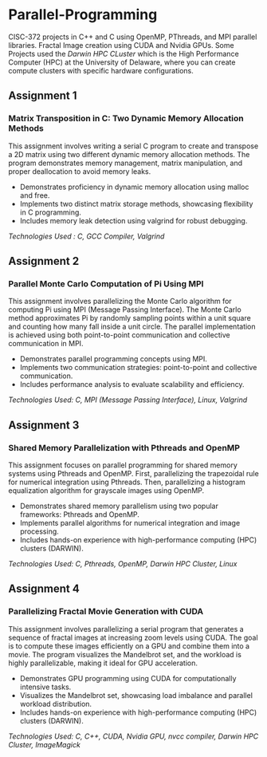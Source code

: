# Parallel-Programming
CISC-372 projects in C++ and C using OpenMP, PThreads, and MPI parallel libraries. Fractal Image creation using CUDA and Nvidia GPUs. Some Projects used the *Darwin HPC CLuster* which is the High Performance Computer (HPC) at the University of Delaware, where you can create compute clusters with specific hardware configurations.


## Assignment 1
### Matrix Transposition in C: Two Dynamic Memory Allocation Methods
This assignment involves writing a serial C program to create and transpose a 2D matrix using two different dynamic memory allocation methods. The program demonstrates memory management, matrix manipulation, and proper deallocation to avoid memory leaks.

- Demonstrates proficiency in dynamic memory allocation using malloc and free.
- Implements two distinct matrix storage methods, showcasing flexibility in C programming.
- Includes memory leak detection using valgrind for robust debugging.

*Technologies Used : C, GCC Compiler, Valgrind*

## Assignment 2
### Parallel Monte Carlo Computation of Pi Using MPI
This assignment involves parallelizing the Monte Carlo algorithm for computing Pi using MPI (Message Passing Interface). The Monte Carlo method approximates Pi by randomly sampling points within a unit square and counting how many fall inside a unit circle. The parallel implementation is achieved using both point-to-point communication and collective communication in MPI.

- Demonstrates parallel programming concepts using MPI.
- Implements two communication strategies: point-to-point and collective communication.
- Includes performance analysis to evaluate scalability and efficiency.

*Technologies Used: C, MPI (Message Passing Interface), Linux, Valgrind*

## Assignment 3
### Shared Memory Parallelization with Pthreads and OpenMP
This assignment focuses on parallel programming for shared memory systems using Pthreads and OpenMP. First, parallelizing the trapezoidal rule for numerical integration using Pthreads. Then, parallelizing a histogram equalization algorithm for grayscale images using OpenMP.

- Demonstrates shared memory parallelism using two popular frameworks: Pthreads and OpenMP.
- Implements parallel algorithms for numerical integration and image processing.
- Includes hands-on experience with high-performance computing (HPC) clusters (DARWIN).

*Technologies Used: C, Pthreads, OpenMP, Darwin HPC Cluster, Linux*

## Assignment 4
### Parallelizing Fractal Movie Generation with CUDA
This assignment involves parallelizing a serial program that generates a sequence of fractal images at increasing zoom levels using CUDA. The goal is to compute these images efficiently on a GPU and combine them into a movie. The program visualizes the Mandelbrot set, and the workload is highly parallelizable, making it ideal for GPU acceleration.

- Demonstrates GPU programming using CUDA for computationally intensive tasks.
- Visualizes the Mandelbrot set, showcasing load imbalance and parallel workload distribution.
- Includes hands-on experience with high-performance computing (HPC) clusters (DARWIN).

*Technologies Used: C, C++, CUDA, Nvidia GPU, nvcc compiler, Darwin HPC Cluster, ImageMagick*
